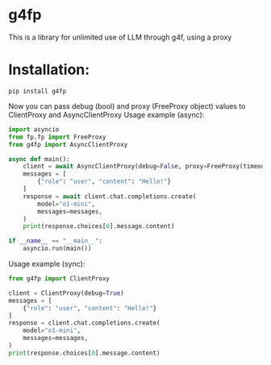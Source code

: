# g4fp
This is a library for unlimited use of LLM through g4f, using a proxy
# Installation:
```
pip install g4fp
```
Now you can pass debug (bool) and proxy (FreeProxy object) values to ClientProxy and AsyncClientProxy
Usage example (async):
```py
import asyncio
from fp.fp import FreeProxy
from g4fp import AsyncClientProxy

async def main():
    client = await AsyncClientProxy(debug=False, proxy=FreeProxy(timeout=5, rand=True))
    messages = [
        {"role": "user", "content": "Hello!"}
    ]
    response = await client.chat.completions.create(
        model="o1-mini",
        messages=messages,
    )
    print(response.choices[0].message.content)

if __name__ == "__main__":
    asyncio.run(main())
```
Usage example (sync):
```py
from g4fp import ClientProxy

client = ClientProxy(debug=True)
messages = [
    {"role": "user", "content": "Hello!"}
]
response = client.chat.completions.create(
    model="o1-mini",
    messages=messages,
)
print(response.choices[0].message.content)
```
